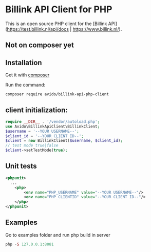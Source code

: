 # Billink API Client for PHP

This is an open source PHP client for the [Billink API] (https://test.billink.nl/api/docs | https://www.billink.nl/).

## Not on composer yet

## Installation
Get it with [composer](https://getcomposer.org)

Run the command:
```
composer require avido/billink-api-php-client
```
## client initialization: 

```php
require __DIR__ . '/vendor/autoload.php';
use Avido\BillinkApiClient\BillinkClient;
$username = '--YOUR USERNAME--';
$client_id = '--YOUR CLIENT ID--';
$client = new BillinkClient($username, $client_id);
// test mode true|false
$client->setTestMode(true);
```

## Unit tests
```xml
<phpunit>
  ...
    <php>
        <env name="PHP_USERNAME" value="--YOUR USERNAME--"/>
        <env name="PHP_CLIENTID" value="--YOUR CLIENT ID--"/>
    </php>
</phpunit>
```
## Examples
Go to examples folder and run php build in server
```php
php -S 127.0.0.1:8081
```

